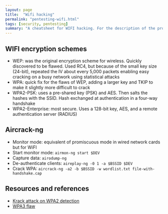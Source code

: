 ```yaml
---
layout: page
title:  "Wifi hacking"
permalink: "pentesting-wifi.html"
tags: [security, pentesting]
summary: "A cheatsheet for WIFI hacking. For the description of the protocols, have a look at the networking section."
---
```



## WIFI encryption schemes
* WEP: was the original encryption scheme for wireless. Quickly discovered to be
  flawed. Used RC4, but because of the small key size (24-bit), repeated the IV
  about every 5,000 packets enabling easy cracking on a busy network using
  statistical attacks
* WPA: quick fix for the flaws of WEP, adding a larger key and TKIP to make it
  slightly more difficult to crack
* WPA2-PSK: uses a pre-shared key (PSK) and AES. Then salts the hashes with the
  SSID. Hash exchanged at authentication in a four-way handshake
* WPA2-Enterprise: most secure. Uses a 128-bit key, AES, and a remote
 authentication server (RADIUS)


## Aircrack-ng
* Monitor mode: equivalent of promiscuous mode in wired network cards but for WiFI
* Start monitor mode: `airmon-ng start $DEV`
* Capture data: `airodump-ng`
* De-authenticate clients: `aireplay-ng -0 1 -a $BSSID $DEV`
* Crack WPA: `aircrack-ng -a2 -b $BSSID -w wordlist.txt file-with-handshake.cap`


## Resources and references
* [Krack attack on WPA2 detection](https://github.com/vanhoefm/krackattacks-scripts)
* [WPA3 flaw](https://amp.thehackernews.com/thn/2019/04/wpa3-hack-wifi-password.html?__twitter_impression=true)
